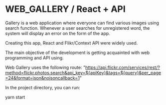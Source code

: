 # WEB_GALLERY / React + API
Gallery is a web application where everyone can find various images using search function. Whenever a user searches for unregistered word, the system will display an error on the form of the app.

Creating this app, React and Flikr/Context API were widely used.

The main objective of the development is getting acquainted with web programming and API using.

Web Gallery uses the following route: "https://api.flickr.com/services/rest/?method=flickr.photos.search&api_key=${apiKey}&tags=${query}&per_page=24&format=json&nojsoncallback=1"

In the project directory, you can run:

yarn start
